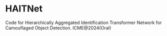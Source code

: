 # HAITNet
Code for Hierarchically Aggregated Identification Transformer Network for Camouflaged Object Detection. ICME@2024(Oral)
